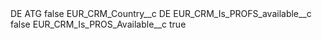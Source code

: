 <?xml version="1.0" encoding="UTF-8"?>
<CustomMetadata xmlns="http://soap.sforce.com/2006/04/metadata" xmlns:xsi="http://www.w3.org/2001/XMLSchema-instance" xmlns:xsd="http://www.w3.org/2001/XMLSchema">
    <label>DE ATG</label>
    <protected>false</protected>
    <values>
        <field>EUR_CRM_Country__c</field>
        <value xsi:type="xsd:string">DE</value>
    </values>
    <values>
        <field>EUR_CRM_Is_PROFS_available__c</field>
        <value xsi:type="xsd:boolean">false</value>
    </values>
    <values>
        <field>EUR_CRM_Is_PROS_Available__c</field>
        <value xsi:type="xsd:boolean">true</value>
    </values>
</CustomMetadata>
